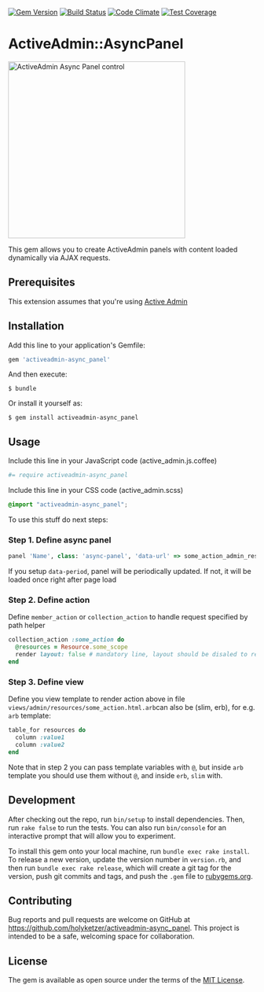 [![Gem Version](https://badge.fury.io/rb/activeadmin-async_panel.svg)](https://badge.fury.io/rb/activeadmin-async_panel)
[![Build Status](https://travis-ci.org/holyketzer/activeadmin-async_panel.svg?branch=master)](https://travis-ci.org/holyketzer/activeadmin-async_panel)
[![Code Climate](https://codeclimate.com/github/holyketzer/activeadmin-async_panel/badges/gpa.svg)](https://codeclimate.com/github/holyketzer/activeadmin-async_panel)
[![Test Coverage](https://codeclimate.com/github/holyketzer/activeadmin-async_panel/badges/coverage.svg)](https://codeclimate.com/github/holyketzer/activeadmin-async_panel/coverage)

# ActiveAdmin::AsyncPanel

<img src="https://s23.postimg.org/vq3bbntxn/async_panel.gif" width="360" alt="ActiveAdmin Async Panel control"/>

This gem allows you to create ActiveAdmin panels with content loaded dynamically via AJAX requests.

## Prerequisites

This extension assumes that you're using [Active Admin](https://github.com/activeadmin/activeadmin)

## Installation

Add this line to your application's Gemfile:

```ruby
gem 'activeadmin-async_panel'
```

And then execute:

    $ bundle

Or install it yourself as:

    $ gem install activeadmin-async_panel

## Usage

Include this line in your JavaScript code (active_admin.js.coffee)

```coffeescript
#= require activeadmin-async_panel
```

Include this line in your CSS code (active_admin.scss)

```scss
@import "activeadmin-async_panel";
```

To use this stuff do next steps:

### Step 1. Define async panel

```ruby  
panel 'Name', class: 'async-panel', 'data-url' => some_action_admin_resources_path, 'data-period' => 1.minute
```

If you setup `data-period`, panel will be periodically updated. If not, it will be loaded once right after page load

### Step 2. Define action 

Define `member_action` or `collection_action` to handle request specified by path helper

```ruby  
collection_action :some_action do
  @resources = Resource.some_scope
  render layout: false # mandatory line, layout should be disaled to render template only
end
```

### Step 3. Define view 

Define you view template to render action above in file `views/admin/resources/some_action.html.arb`can also be (slim, erb), for e.g. `arb` template:

```ruby
table_for resources do
  column :value1
  column :value2
end
```

Note that in step 2 you can pass template variables with `@`, but inside `arb` template you should use them without `@`, and inside `erb`, `slim` with.

## Development

After checking out the repo, run `bin/setup` to install dependencies. Then, run `rake false` to run the tests. You can also run `bin/console` for an interactive prompt that will allow you to experiment.

To install this gem onto your local machine, run `bundle exec rake install`. To release a new version, update the version number in `version.rb`, and then run `bundle exec rake release`, which will create a git tag for the version, push git commits and tags, and push the `.gem` file to [rubygems.org](https://rubygems.org).

## Contributing

Bug reports and pull requests are welcome on GitHub at https://github.com/holyketzer/activeadmin-async_panel. This project is intended to be a safe, welcoming space for collaboration.

## License

The gem is available as open source under the terms of the [MIT License](http://opensource.org/licenses/MIT).


